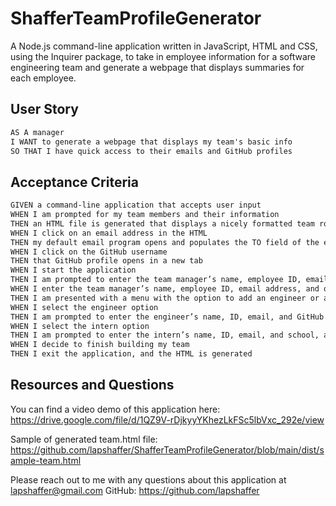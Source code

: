 # ShafferTeamProfileGenerator
A Node.js command-line application written in JavaScript, HTML and CSS, using the Inquirer package, to take in employee information for a software engineering team and generate a webpage that displays summaries for each employee.

## User Story

```md
AS A manager
I WANT to generate a webpage that displays my team's basic info
SO THAT I have quick access to their emails and GitHub profiles
```

## Acceptance Criteria

```md
GIVEN a command-line application that accepts user input
WHEN I am prompted for my team members and their information
THEN an HTML file is generated that displays a nicely formatted team roster based on user input
WHEN I click on an email address in the HTML
THEN my default email program opens and populates the TO field of the email with the address
WHEN I click on the GitHub username
THEN that GitHub profile opens in a new tab
WHEN I start the application
THEN I am prompted to enter the team manager’s name, employee ID, email address, and office number
WHEN I enter the team manager’s name, employee ID, email address, and office number
THEN I am presented with a menu with the option to add an engineer or an intern or to finish building my team
WHEN I select the engineer option
THEN I am prompted to enter the engineer’s name, ID, email, and GitHub username, and I am taken back to the menu
WHEN I select the intern option
THEN I am prompted to enter the intern’s name, ID, email, and school, and I am taken back to the menu
WHEN I decide to finish building my team
THEN I exit the application, and the HTML is generated
```
## Resources and Questions

You can find a video demo of this application here: https://drive.google.com/file/d/1QZ9V-rDjkyyYKhezLkFSc5lbVxc_292e/view

Sample of generated team.html file: https://github.com/lapshaffer/ShafferTeamProfileGenerator/blob/main/dist/sample-team.html

Please reach out to me with any questions about this application at lapshaffer@gmail.com
GitHub: https://github.com/lapshaffer

